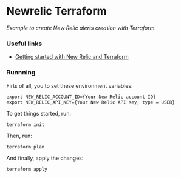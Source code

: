 # Newrelic Terraform #

*Example to create New Relic alerts creation with Terraform.*

### Useful links ###

* [Getting started with New Relic and Terraform](https://developer.newrelic.com/automate-workflows/get-started-terraform)

### Runnning ###

Firts of all, you to set these environment variables:
```
export NEW_RELIC_ACCOUNT_ID={Your New Relic account ID}
export NEW_RELIC_API_KEY={Your New Relic API Key, type = USER}
```

To get things started, run:
```
terraform init
```

Then, run:
```
terraform plan
```

And finally, apply the changes:
```
terraform apply
```
